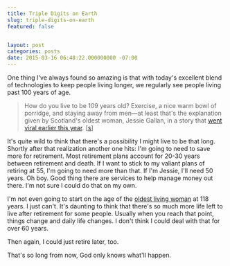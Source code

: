 ```yaml
---
title: Triple Digits on Earth
slug: triple-digits-on-earth
featured: false


layout: post
categories: posts
date: 2015-03-16 06:48:22.000000000 -07:00
---
```


One thing I've always found so amazing is that with today's excellent blend of technologies to keep people living longer, we regularly see people living past 100 years of age.

>  How do you live to be 109 years old? Exercise, a nice warm bowl of porridge, and staying away from men—at least that's the explanation given by Scotland's oldest woman, Jessie Gallan, in a story that [went viral earlier this year](http://www.dailymail.co.uk/news/article-2912299/Scotland-s-oldest-woman-Jessie-Gallan-reveals-longevity-secrets-including-eating-porridge-avoiding-men.html).
> [[s](http://www.thedailybeast.com/articles/2015/03/15/how-the-world-s-oldest-people-live-so-long.html)]

It's quite wild to think that there's a possibility I might live to be that long. Shortly after that realization another one hits: I'm going to need to save more for retirement. Most retirement plans account for 20-30 years between retirement and death. If I want to stick to my valiant plans of retiring at 55, I'm going to need more than that. If I'm Jessie, I'll need 50 years. Oh boy. Good thing there are services to help manage money out there. I'm not sure I could do that on my own.

I'm not even going to start on the age of the [oldest living woman](http://www.dailymail.co.uk/health/article-2572316/The-secret-long-life-Sushi-sleep-according-worlds-oldest-woman.html) at 118 years. I just can't. It's daunting to think that there's so much more life left to live after retirement for some people. Usually when you reach that point, things change and daily life changes. I don't think I could deal with that for over 60 years.

Then again, I could just retire later, too.

That's so long from now, God only knows what'll happen.


